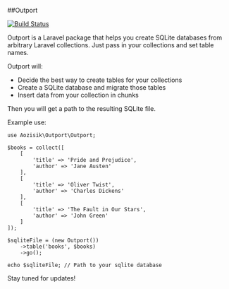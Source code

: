 ##Outport

[![Build Status](https://api.travis-ci.org/aozisik/outport.svg?branch=master)](https://travis-ci.org/aozisik/outport)

Outport is a Laravel package that helps you create SQLite databases from arbitrary Laravel collections.
Just pass in your collections and set table names.

Outport will:
+ Decide the best way to create tables for your collections
+ Create a SQLite database and migrate those tables
+ Insert data from your collection in chunks

Then you will get a path to the resulting SQLite file.

Example use:

    use Aozisik\Outport\Outport;
    
    $books = collect([
        [
            'title' => 'Pride and Prejudice',
            'author' => 'Jane Austen'
        ],
        [
            'title' => 'Oliver Twist',
            'author' => 'Charles Dickens'
        ],
        [
            'title' => 'The Fault in Our Stars',
            'author' => 'John Green'
        ]
    ]);
    
    $sqliteFile = (new Outport())
        ->table('books', $books)
        ->go();
    
    echo $sqliteFile; // Path to your sqlite database

Stay tuned for updates!

